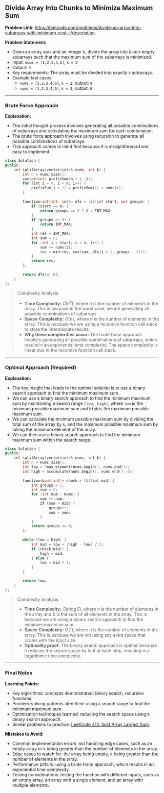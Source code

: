 ## Divide Array Into Chunks to Minimize Maximum Sum
**Problem Link:** https://leetcode.com/problems/divide-an-array-into-subarrays-with-minimum-cost-ii/description

**Problem Statement:**
- Given an array `nums` and an integer `k`, divide the array into `k` non-empty subarrays such that the maximum sum of the subarrays is minimized.
- Input: `nums = [1,2,3,4,5]`, `k = 2`
- Output: `9`
- Key requirements: The array must be divided into exactly `k` subarrays.
- Example test cases:
  - `nums = [1,2,3,4,5]`, `k = 2`, output: `9`
  - `nums = [1,2,3,4,5]`, `k = 3`, output: `6`

---

### Brute Force Approach
**Explanation:**
- The initial thought process involves generating all possible combinations of subarrays and calculating the maximum sum for each combination.
- The brute force approach involves using recursion to generate all possible combinations of subarrays.
- This approach comes to mind first because it is straightforward and easy to implement.

```cpp
class Solution {
public:
    int splitArray(vector<int>& nums, int k) {
        int n = nums.size();
        vector<int> prefixSum(n + 1, 0);
        for (int i = 0; i < n; i++) {
            prefixSum[i + 1] = prefixSum[i] + nums[i];
        }
        
        function<int(int, int)> dfs = [&](int start, int groups) {
            if (start == n) {
                return groups == 0 ? 0 : INT_MAX;
            }
            if (groups == 0) {
                return INT_MAX;
            }
            int res = INT_MAX;
            int sum = 0;
            for (int i = start; i < n; i++) {
                sum += nums[i];
                res = min(res, max(sum, dfs(i + 1, groups - 1)));
            }
            return res;
        };
        
        return dfs(0, k);
    }
};
```

> Complexity Analysis:
> - **Time Complexity:** $O(n^k)$, where $n$ is the number of elements in the array. This is because in the worst case, we are generating all possible combinations of subarrays.
> - **Space Complexity:** $O(n)$, where $n$ is the number of elements in the array. This is because we are using a recursive function call stack to store the intermediate results.
> - **Why these complexities occur:** The brute force approach involves generating all possible combinations of subarrays, which results in an exponential time complexity. The space complexity is linear due to the recursive function call stack.

---

### Optimal Approach (Required)
**Explanation:**
- The key insight that leads to the optimal solution is to use a binary search approach to find the minimum maximum sum.
- We can use a binary search approach to find the minimum maximum sum by maintaining a search range `[low, high]`, where `low` is the minimum possible maximum sum and `high` is the maximum possible maximum sum.
- We can calculate the minimum possible maximum sum by dividing the total sum of the array by `k`, and the maximum possible maximum sum by taking the maximum element of the array.
- We can then use a binary search approach to find the minimum maximum sum within the search range.

```cpp
class Solution {
public:
    int splitArray(vector<int>& nums, int k) {
        int n = nums.size();
        int low = *max_element(nums.begin(), nums.end());
        int high = accumulate(nums.begin(), nums.end(), 0);
        
        function<bool(int)> check = [&](int mid) {
            int groups = 1;
            int sum = 0;
            for (int num : nums) {
                sum += num;
                if (sum > mid) {
                    groups++;
                    sum = num;
                }
            }
            return groups <= k;
        };
        
        while (low < high) {
            int mid = low + (high - low) / 2;
            if (check(mid)) {
                high = mid;
            } else {
                low = mid + 1;
            }
        }
        
        return low;
    }
};
```

> Complexity Analysis:
> - **Time Complexity:** $O(n \log S)$, where $n$ is the number of elements in the array and $S$ is the sum of all elements in the array. This is because we are using a binary search approach to find the minimum maximum sum.
> - **Space Complexity:** $O(1)$, where $n$ is the number of elements in the array. This is because we are not using any extra space that scales with the input size.
> - **Optimality proof:** The binary search approach is optimal because it reduces the search space by half at each step, resulting in a logarithmic time complexity.

---

### Final Notes

**Learning Points:**
- Key algorithmic concepts demonstrated: binary search, recursive functions.
- Problem-solving patterns identified: using a search range to find the minimum maximum sum.
- Optimization techniques learned: reducing the search space using a binary search approach.
- Similar problems to practice: [LeetCode 410. Split Array Largest Sum](https://leetcode.com/problems/split-array-largest-sum/).

**Mistakes to Avoid:**
- Common implementation errors: not handling edge cases, such as an empty array or `k` being greater than the number of elements in the array.
- Edge cases to watch for: the array being empty, `k` being greater than the number of elements in the array.
- Performance pitfalls: using a brute force approach, which results in an exponential time complexity.
- Testing considerations: testing the function with different inputs, such as an empty array, an array with a single element, and an array with multiple elements.